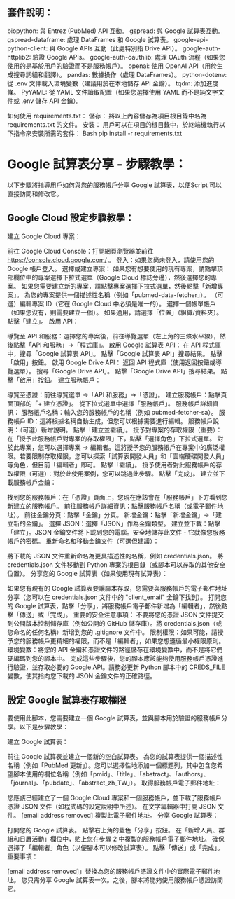 ## 套件說明：
biopython: 與 Entrez (PubMed) API 互動。
gspread: 與 Google 試算表互動。
gspread-dataframe: 處理 DataFrames 和 Google 試算表。
google-api-python-client: 與 Google APIs 互動（此處特別指 Drive API）。
google-auth-httplib2: 驗證 Google APIs。
google-auth-oauthlib: 處理 OAuth 流程（如果您使用的是基於用戶的驗證而不是服務帳戶）。
openai: 使用 OpenAI API（用於生成搜尋詞組和翻譯）。
pandas: 數據操作（處理 DataFrames）。
python-dotenv: 從 .env 文件載入環境變數（建議用於在本地儲存 API 金鑰）。
tqdm: 添加進度條。
PyYAML: 從 YAML 文件讀取配置（如果您選擇使用 YAML 而不是純文字文件或 .env 儲存 API 金鑰）。

如何使用 requirements.txt：
儲存： 將以上內容儲存為項目根目錄中名為 requirements.txt 的文件。
安裝： 用戶可以在項目的根目錄中，於終端機執行以下指令來安裝所需的套件：
Bash
pip install -r requirements.txt

# Google 試算表分享 - 步驟教學：
以下步驟將指導用戶如何與您的服務帳戶分享 Google 試算表，以便Script 可以直接訪問和修改它。

## Google Cloud 設定步驟教學：
建立 Google Cloud 專案：

前往 Google Cloud Console：打開網頁瀏覽器並前往 https://console.cloud.google.com/ 。
登入：如果您尚未登入，請使用您的 Google 帳戶登入。
選擇或建立專案：
如果您有想要使用的現有專案，請點擊頂部欄位中的專案選擇下拉式選單（Google Cloud 標誌旁邊），然後選擇您的專案。
如果您需要建立新的專案，請點擊專案選擇下拉式選單，然後點擊「新增專案」。
為您的專案提供一個描述性名稱（例如「pubmed-data-fetcher」）。
（可選）編輯專案 ID（它在 Google Cloud 中必須是唯一的）。
選擇一個帳單帳戶（如果您沒有，則需要建立一個）。
如果適用，請選擇「位置」（組織/資料夾）。
點擊「建立」。
啟用 API：

導覽至 API 和服務：選擇您的專案後，前往導覽選單（左上角的三條水平線），然後點擊「API 和服務」->「程式庫」。
啟用 Google 試算表 API：
在 API 程式庫中，搜尋「Google 試算表 API」。
點擊「Google 試算表 API」搜尋結果。
點擊「啟用」按鈕。
啟用 Google Drive API：
返回 API 程式庫（使用返回按鈕或導覽選單）。
搜尋「Google Drive API」。
點擊「Google Drive API」搜尋結果。
點擊「啟用」按鈕。
建立服務帳戶：

導覽至憑證：前往導覽選單 ->「API 和服務」->「憑證」。
建立服務帳戶：點擊頁面頂部的「+ 建立憑證」。
從下拉式選單中選擇「服務帳戶」。
服務帳戶詳細資訊：
服務帳戶名稱：輸入您的服務帳戶的名稱（例如 pubmed-fetcher-sa）。
服務帳戶 ID：這將根據名稱自動生成，但您可以根據需要進行編輯。
服務帳戶說明：（可選）新增說明。
點擊「建立並繼續」。
授予對專案的存取權限（重要）：在「授予此服務帳戶對專案的存取權限」下，點擊「選擇角色」下拉式選單。
對於此專案，您可以選擇專案 -> 編輯者。這將授予您的服務帳戶在專案中的廣泛權限。若要限制存取權限，您可以探索「試算表開發人員」和「雲端硬碟開發人員」等角色，但目前「編輯者」即可。
點擊「繼續」。
授予使用者對此服務帳戶的存取權限（可選）：對於此使用案例，您可以跳過此步驟。
點擊「完成」。
建立並下載服務帳戶金鑰：

找到您的服務帳戶：在「憑證」頁面上，您現在應該會在「服務帳戶」下方看到您新建立的服務帳戶。
前往服務帳戶詳細資訊：點擊服務帳戶名稱（或電子郵件地址）。
前往金鑰分頁：點擊「金鑰」分頁。
新增金鑰：點擊「新增金鑰」->「建立新的金鑰」。
選擇 JSON：選擇「JSON」作為金鑰類型。
建立並下載：點擊「建立」。JSON 金鑰文件將下載到您的電腦。安全地儲存此文件 - 它就像您服務帳戶的密碼。
重新命名和移動金鑰文件（可選但建議）：

將下載的 JSON 文件重新命名為更具描述性的名稱，例如 credentials.json。
將 credentials.json 文件移動到 Python 專案的根目錄（或腳本可以存取的其他安全位置）。
分享您的 Google 試算表（如果使用現有試算表）：

如果您有現有的 Google 試算表要讓腳本存取，您需要與服務帳戶的電子郵件地址分享（您可以在 credentials.json 文件中的 "client_email" 金鑰下找到）。
打開您的 Google 試算表，點擊「分享」，將服務帳戶電子郵件新增為「編輯者」，然後點擊「傳送」或「完成」。
重要的安全注意事項：
不要將您的憑證 JSON 文件提交到公開版本控制儲存庫（例如公開的 GitHub 儲存庫）。將 credentials.json（或您命名的任何名稱）新增到您的 .gitignore 文件中。
限制權限：如果可能，請授予您的服務帳戶更精細的權限，而不是「編輯者」，如果您想遵循最小權限原則。
環境變數：將您的 API 金鑰和憑證文件的路徑儲存在環境變數中，而不是將它們硬編碼到您的腳本中。
完成這些步驟後，您的腳本應該能夠使用服務帳戶憑證進行驗證，並存取必要的 Google API。請務必更新 Python 腳本中的 CREDS_FILE 變數，使其指向您下載的 JSON 金鑰文件的正確路徑。

## 設定 Google 試算表存取權限
要使用此腳本，您需要建立一個 Google 試算表，並與腳本用於驗證的服務帳戶分享。以下是步驟教學：

建立 Google 試算表：

前往 Google 試算表並建立一個新的空白試算表。
為您的試算表提供一個描述性名稱（例如「PubMed 更新」）。您可以選擇性地添加一個標題列，其中包含您希望腳本使用的欄位名稱（例如「pmid」、「title」、「abstract」、「authors」、「journal」、「pubdate」、「abstract_zh_TW」）。
取得服務帳戶電子郵件地址：

您應該已經建立了一個 Google Cloud 專案和一個服務帳戶，並下載了服務帳戶憑證 JSON 文件（如程式碼的設定說明中所述）。
在文字編輯器中打開 JSON 文件。
[email address removed]
複製此電子郵件地址。
分享 Google 試算表：

打開您的 Google 試算表。
點擊右上角的藍色「分享」按鈕。
在「新增人員、群組和日曆活動」欄位中，貼上您在步驟 2 中複製的服務帳戶電子郵件地址。
確保選擇了「編輯者」角色（以便腳本可以修改試算表）。
點擊「傳送」或「完成」。
重要事項：

[email address removed]」替換為您的服務帳戶憑證文件中的實際電子郵件地址。
您只需分享 Google 試算表一次。之後，腳本將能夠使用服務帳戶憑證訪問它。
